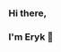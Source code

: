 ### Hi there, 
### I'm Eryk 👋

<!--
**Erykj1072/Erykj1072** is a ✨ _special_ ✨ repository because its `README.md` (this file) appears on your GitHub profile.

- 🌱 I’m currently learning Vue.js, React, React-Native, Express.js and MongoDB
- 📫 You can react me through LinkedIn: Eryk Jagla
-->
